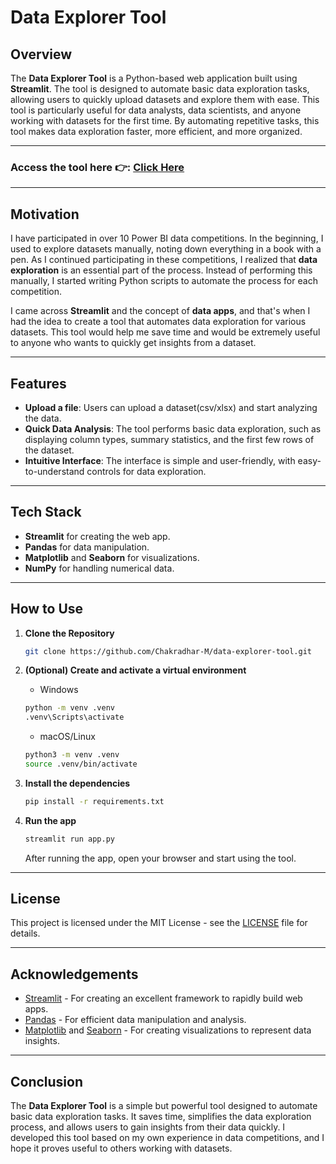 # Data Explorer Tool

## Overview

The **Data Explorer Tool** is a Python-based web application built using **Streamlit**. The tool is designed to automate basic data exploration tasks, allowing users to quickly upload datasets and explore them with ease. This tool is particularly useful for data analysts, data scientists, and anyone working with datasets for the first time. By automating repetitive tasks, this tool makes data exploration faster, more efficient, and more organized.

---

### Access the tool here 👉: [Click Here](https://data-explorer-tool-5ulhzorrzmzjschb5pqfmr.streamlit.app/)

---

## Motivation

I have participated in over 10 Power BI data competitions. In the beginning, I used to explore datasets manually, noting down everything in a book with a pen. As I continued participating in these competitions, I realized that **data exploration** is an essential part of the process. Instead of performing this manually, I started writing Python scripts to automate the process for each competition. 

I came across **Streamlit** and the concept of **data apps**, and that's when I had the idea to create a tool that automates data exploration for various datasets. This tool would help me save time and would be extremely useful to anyone who wants to quickly get insights from a dataset.

---

## Features

- **Upload a file**: Users can upload a dataset(csv/xlsx) and start analyzing the data.
- **Quick Data Analysis**: The tool performs basic data exploration, such as displaying column types, summary statistics, and the first few rows of the dataset.
- **Intuitive Interface**: The interface is simple and user-friendly, with easy-to-understand controls for data exploration.

---

## Tech Stack

- **Streamlit** for creating the web app.
- **Pandas** for data manipulation.
- **Matplotlib** and **Seaborn** for visualizations.
- **NumPy** for handling numerical data.

---

## How to Use

1. **Clone the Repository**

    ```bash
    git clone https://github.com/Chakradhar-M/data-explorer-tool.git
    ```

2. **(Optional) Create and activate a virtual environment**

    * Windows
    ```bash
    python -m venv .venv
    .venv\Scripts\activate
    ```

    * macOS/Linux
    ```bash
    python3 -m venv .venv
    source .venv/bin/activate
    ```

3. **Install the dependencies**

    ```bash
    pip install -r requirements.txt
    ```

4. **Run the app**

    ```bash
    streamlit run app.py
    ```

    After running the app, open your browser and start using the tool.

---

## License

This project is licensed under the MIT License - see the [LICENSE](LICENSE) file for details.

---

## Acknowledgements

- [Streamlit](https://streamlit.io/) - For creating an excellent framework to rapidly build web apps.
- [Pandas](https://pandas.pydata.org/) - For efficient data manipulation and analysis.
- [Matplotlib](https://matplotlib.org/) and [Seaborn](https://seaborn.pydata.org/) - For creating visualizations to represent data insights.

---

## Conclusion

The **Data Explorer Tool** is a simple but powerful tool designed to automate basic data exploration tasks. It saves time, simplifies the data exploration process, and allows users to gain insights from their data quickly. I developed this tool based on my own experience in data competitions, and I hope it proves useful to others working with datasets.

